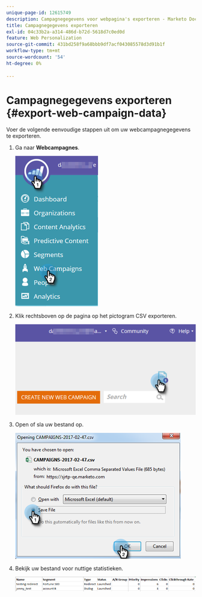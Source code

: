 ```yaml
---
unique-page-id: 12615749
description: Campagnegegevens voor webpagina's exporteren - Marketo Docs - Productdocumentatie
title: Campagnegegevens exporteren
exl-id: 04c33b2a-a314-486d-b72d-5618d7c0ed0d
feature: Web Personalization
source-git-commit: 431bd258f9a68bbb9df7acf043085578d3d91b1f
workflow-type: tm+mt
source-wordcount: '54'
ht-degree: 0%

---
```


# Campagnegegevens exporteren {#export-web-campaign-data}

Voer de volgende eenvoudige stappen uit om uw webcampagnegegevens te exporteren.

1. Ga naar **Webcampagnes**.

   ![](assets/one-2.png)

1. Klik rechtsboven op de pagina op het pictogram CSV exporteren.

   ![](assets/two-2.png)

1. Open of sla uw bestand op.

   ![](assets/three-2.png)

1. Bekijk uw bestand voor nuttige statistieken.

   ![](assets/four-1.png)
